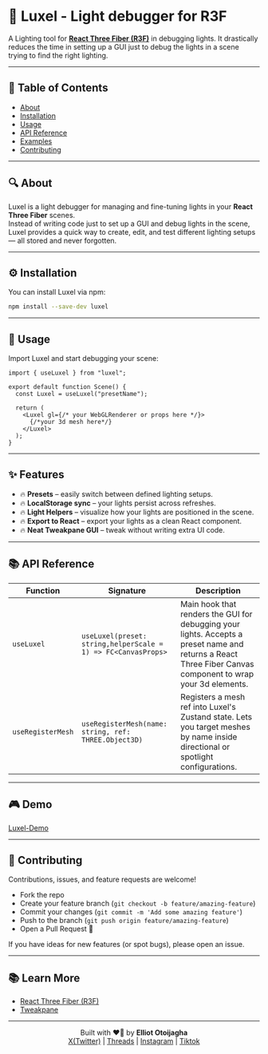 <h1>🌟 Luxel - Light debugger for R3F</h1>

A Lighting tool for **[React Three Fiber (R3F)](./)** in debugging lights. It drastically reduces the time in setting up a GUI just to debug the lights in a scene trying to find the right lighting.

---

## 📖 Table of Contents

- [About](#-about)
- [Installation](#-installation)
- [Usage](#-usage)
- [API Reference](#-api-reference)
- [Examples](#-examples)
- [Contributing](#-contributing)

---

## 🔍 About

Luxel is a light debugger for managing and fine-tuning lights in your **React Three Fiber** scenes.  
Instead of writing code just to set up a GUI and debug lights in the scene, Luxel provides a quick way to create, edit, and test different lighting setups — all stored and never forgotten.

---

## ⚙️ Installation

You can install Luxel via npm:

```bash
npm install --save-dev luxel
```

---

## 🚀 Usage

Import Luxel and start debugging your scene:

```tsx
import { useLuxel } from "luxel";

export default function Scene() {
  const Luxel = useLuxel("presetName");

  return (
    <Luxel gl={/* your WebGLRenderer or props here */}>
      {/*your 3d mesh here*/}
    </Luxel>
  );
}
```

---

## ✨ Features

- 🔥 **Presets** – easily switch between defined lighting setups.
- 🔥 **LocalStorage sync** – your lights persist across refreshes.
- 🔥 **Light Helpers** – visualize how your lights are positioned in the scene.
- 🔥 **Export to React** – export your lights as a clean React component.
- 🔥 **Neat Tweakpane GUI** – tweak without writing extra UI code.

---

## 📚 API Reference

| Function          | Signature                                                     | Description                                                                                                                                                |
| ----------------- | ------------------------------------------------------------- | ---------------------------------------------------------------------------------------------------------------------------------------------------------- |
| `useLuxel`        | `useLuxel(preset: string,helperScale = 1) => FC<CanvasProps>` | Main hook that renders the GUI for debugging your lights. Accepts a preset name and returns a React Three Fiber Canvas component to wrap your 3d elements. |
| `useRegisterMesh` | `useRegisterMesh(name: string, ref: THREE.Object3D)`          | Registers a mesh ref into Luxel's Zustand state. Lets you target meshes by name inside directional or spotlight configurations.                            |

---

## 🎮 Demo

[Luxel-Demo](./)

---

## 🤝 Contributing

Contributions, issues, and feature requests are welcome!

- Fork the repo
- Create your feature branch (`git checkout -b feature/amazing-feature`)
- Commit your changes (`git commit -m 'Add some amazing feature'`)
- Push to the branch (`git push origin feature/amazing-feature`)
- Open a Pull Request 🚀

If you have ideas for new features (or spot bugs), please open an issue.

---

## 📚 Learn More

- [React Three Fiber (R3F)](./)
- [Tweakpane](./)

---

<p align="center">
 Built with ❤️‍🔥 by <b>Elliot Otoijagha</b>
 <br />
 <a href="https://x.com/Elly_dev0">X(Twitter)</a> |
 <a href="https://www.threads.com/@elly_dev0">Threads</a> |
 <a href="https://www.instagram.com/elly_dev0">Instagram</a> |
 <a href="https://www.tiktok.com/@elly_dev0">Tiktok</a>
</p>
